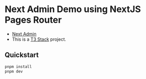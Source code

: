 # Next Admin Demo using NextJS Pages Router

- [Next Admin](https://github.com/premieroctet/next-admin)
- This is a [T3 Stack](https://create.t3.gg/) project.

## Quickstart

```bash
pnpm install
pnpm dev
```
